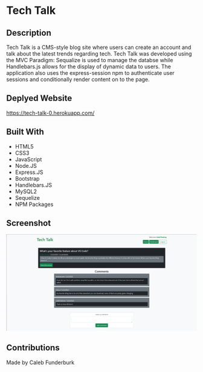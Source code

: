 # Tech Talk

## Description

Tech Talk is a CMS-style blog site where users can create an account and talk about the latest trends regarding tech. Tech Talk was developed using the MVC Paradigm: Sequalize is used to manage the databse while Handlebars.js allows for the display of dynamic data to users. The application also uses the express-session npm to authenticate user sessions and conditionally render content on to the page.

## Deplyed Website

https://tech-talk-0.herokuapp.com/

## Built With

- HTML5
- CSS3
- JavaScript
- Node.JS
- Express.JS
- Bootstrap
- Handlebars.JS
- MySQL2
- Sequelize
- NPM Packages

## Screenshot

![Screenshot of website](./public/assets/images/screenshot.png)

## Contributions

Made by Caleb Funderburk